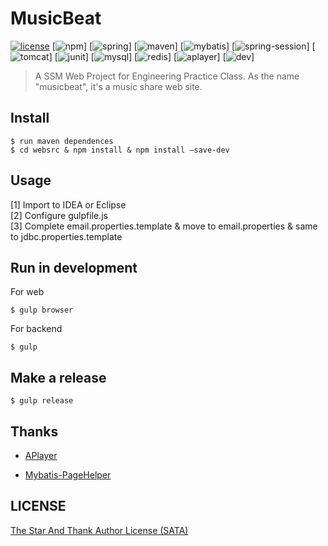 # MusicBeat

[![license](https://img.shields.io/badge/license-SATA-green.svg)](https://github.com/303Lab/MusicBeat/blob/dev/LICENSE)
[![npm](https://img.shields.io/badge/npm-v3.10.10-blue.svg)]
[![spring](https://img.shields.io/badge/spring-v4.3.6-orange.svg)]
[![maven](https://img.shields.io/badge/maven-v3.3.9-lightgrey.svg)]
[![mybatis](https://img.shields.io/badge/mybatis-v3.4.2-red.svg)]
[![spring-session](https://img.shields.io/badge/spring--session-v1.3.0-brightgreen.svg)]
[![tomcat](https://img.shields.io/badge/tomcat-v8.5.9-blue.svg)]
[![junit](https://img.shields.io/badge/junit-v4.12-orange.svg)]
[![mysql](https://img.shields.io/badge/mysql-v5.7.17-yellow.svg)]
[![redis](https://img.shields.io/badge/redis-v3.2.100-lightgrey.svg)]
[![aplayer](https://img.shields.io/badge/aplayer-v1.5.9-red.svg)]
[![dev](https://img.shields.io/badge/-dev-red.svg)]

> A SSM Web Project for Engineering Practice Class. As the name "musicbeat", it's a music share web site.

## Install

```
$ run maven dependences
$ cd websrc & npm install & npm install –save-dev
```

## Usage

[1] Import to IDEA or Eclipse  
[2] Configure gulpfile.js  
[3] Complete email.properties.template & move to email.properties & same to jdbc.properties.template

## Run in development  
For web
```
$ gulp browser
```
For backend
```
$ gulp
```

## Make a release

```
$ gulp release
```

## Thanks

- [APlayer](https://github.com/DIYgod/APlayer)

- [Mybatis-PageHelper](https://github.com/pagehelper/Mybatis-PageHelper)

## LICENSE

[The Star And Thank Author License (SATA)](https://github.com/303Lab/MusicBeat/blob/dev/LICENSE)